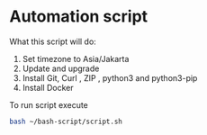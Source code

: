 # Automation script
What this script will do:
1. Set timezone to Asia/Jakarta
2. Update and upgrade
3. Install Git, Curl , ZIP , python3 and python3-pip
4. Install Docker

To run script execute
```bash
bash ~/bash-script/script.sh
```